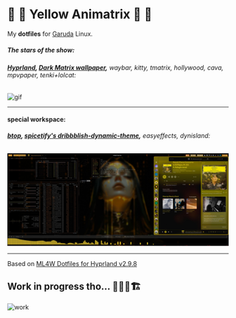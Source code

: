 # 💛 💊 Yellow Animatrix 💊 💛
My **dotfiles** for [Garuda](https://garudalinux.org/) Linux.

<!-- ![giphy](https://media3.giphy.com/media/v1.Y2lkPTc5MGI3NjExeGJrbzg4YnA4b2NzMTF3d24wYWExaGNsbW4yMnQ4YjRoNDFsYmJ0NyZlcD12MV9pbnRlcm5hbF9naWZfYnlfaWQmY3Q9Zw/wzg2DoPuJrW8igl0RC/giphy.gif) -->

##### The stars of the show: 
###### **[Hyprland](https://github.com/topics/hyprland), [Dark Matrix wallpaper](https://steamcommunity.com/sharedfiles/filedetails/?id=3379944332),** waybar, kitty, tmatrix, hollywood, cava, mpvpaper, tenki+lolcat:

![gif](https://github.com/neomikr0n/dotfiles/blob/6c1871171389335dc5a64a04b7ff3c39be931801/share/video/Kooha-2025-02-10-21-15-32%20(freeconvert).gif)

<!-- ![0x0](https://0x0.st/8Zrn.jpg) -->

---
#### special workspace: 
###### **[btop](https://github.com/aristocratos/btop), [spicetify's dribbblish-dynamic-theme](https://github.com/JulienMaille/dribbblish-dynamic-theme),** easyeffects, dynisland:
![special](https://github.com/neomikr0n/dotfiles/blob/b7006fffd2666158e46f18c82e0f7fb6ddbe02bb/share/images/ss_2025-02-22_13-00_08_garuda.jpeg)


---
Based on [ML4W Dotfiles for Hyprland v2.9.8](https://github.com/mylinuxforwork/dotfiles)


## Work in progress tho... 🚜👷🚧🏗️
![work](https://user-images.githubusercontent.com/74038190/215283228-89a6af16-23b1-4144-ac9b-064dc973b3db.gif)